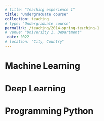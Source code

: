 ```yaml
---
# title: "Teaching experience 1"
title: "Undergraduate course"
collection: teaching
# type: "Undergraduate course"
permalink: /teaching/2014-spring-teaching-1
# venue: "University 1, Department"
 date: 2022
# location: "City, Country"
---
```


<!-- This is a description of a teaching experience. You can use markdown like any other post. -->

<!-- Heading 1 -->
Machine Learning
======

<!-- Heading 2 -->
Deep Learning
======

<!-- Heading 3 -->
Programming Python
======

